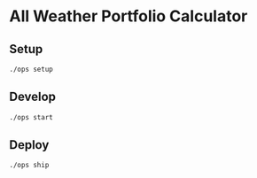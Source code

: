 # All Weather Portfolio Calculator

## Setup

```bash
./ops setup
```

## Develop

```bash
./ops start
```

## Deploy

```bash
./ops ship
```
